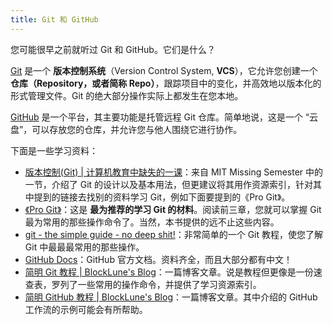 ```yaml
---
title: Git 和 GitHub
---
```


您可能很早之前就听过 Git 和 GitHub。它们是什么？

[Git](https://git-scm.com/) 是一个 **版本控制系统**（Version Control System, **VCS**），它允许您创建一个 **仓库（Repository，或者简称 Repo）**，跟踪项目中的变化，并高效地以版本化的形式管理文件。Git 的绝大部分操作实际上都发生在您本地。

[GitHub](https://github.com) 是一个平台，其主要功能是托管远程 Git 仓库。简单地说，这是一个 “云盘”，可以存放您的仓库，并允许您与他人围绕它进行协作。

下面是一些学习资料：

- [版本控制(Git) | 计算机教育中缺失的一课](https://missing-semester-cn.github.io/2020/version-control/)：来自 MIT Missing Semester 中的一节，介绍了 Git 的设计以及基本用法，但更建议将其用作资源索引，针对其中提到的链接去找别的资料学习 Git，例如下面要提到的《Pro Git》。
- [《Pro Git》](https://git-scm.com/book/zh/v2)：这是 **最为推荐的学习 Git 的材料**。阅读前三章，您就可以掌握 Git 最为常用的那些操作命令了。当然，本书提供的远不止这些内容。
- [git - the simple guide - no deep shit!](https://rogerdudler.github.io/git-guide/index.zh.html)：非常简单的一个 Git 教程，使您了解 Git 中最最最常用的那些操作。
- [GitHub Docs](https://docs.github.com/zh)：GitHub 官方文档。资料齐全，而且大部分都有中文！
- [简明 Git 教程 | BlockLune's Blog](https://blocklune.cc/zh/posts/simple-git-tutorial/)：一篇博客文章。说是教程但更像是一份速查表，罗列了一些常用的操作命令，并提供了学习资源索引。
- [简明 GitHub 教程 | BlockLune's Blog](https://blocklune.cc/zh/posts/simple-github-tutorial/)：一篇博客文章。其中介绍的 GitHub 工作流的示例可能会有所帮助。
